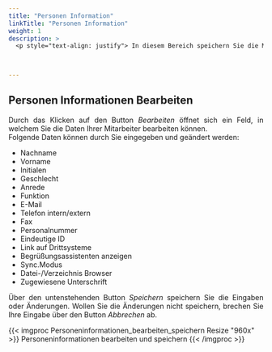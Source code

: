 ```yaml
---
title: "Personen Information"
linkTitle: "Personen Information"
weight: 1
description: >
  <p style="text-align: justify"> In diesem Bereich speichern Sie die Mitarbeiterdaten. Diese Mitarbeiterdaten können Sie über den Button <i>Bearbeiten</i> ändern. Zu den persönlichen Einstellungen gehören Personen-Informationen, die Stammdaten, die Navigation, Firmen- und Gruppen-Informationen und Logons. </p>
 


---
```

## Personen Informationen Bearbeiten 

<p style="text-align: justify">
Durch das Klicken auf den Button <i>Bearbeiten</i> öffnet sich ein Feld, in welchem Sie die Daten Ihrer Mitarbeiter bearbeiten können. </br>
Folgende Daten können durch Sie eingegeben und geändert werden: </p>


* Nachname 
* Vorname 
* Initialen
* Geschlecht 
* Anrede 
* Funktion 
* E-Mail 
* Telefon intern/extern 
* Fax 
* Personalnummer 
* Eindeutige ID 
* Link auf Drittsysteme
* Begrüßungsassistenten anzeigen 
* Sync.Modus 
* Datei-/Verzeichnis Browser 
* Zugewiesene Unterschrift 

<p style="text-align: justify">
Über den untenstehenden Button <i>Speichern</i> speichern Sie die Eingaben oder Änderungen. Wollen Sie die Änderungen nicht speichern, brechen Sie Ihre Eingabe über den Button <i>Abbrechen</i> ab. 

{{< imgproc Personeninformationen_bearbeiten_speichern Resize "960x" >}}
Personeninformationen bearbeiten und speichern
{{< /imgproc >}}

